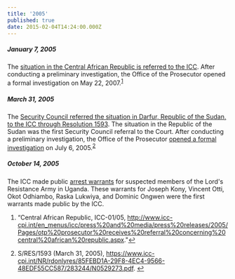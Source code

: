 ```yaml
---
title: '2005'
published: true
date: 2015-02-04T14:24:00.000Z
---
```



##### January 7, 2005

The [situation in the Central African Republic is referred to the ICC](https://www.legal-tools.org/uploads/tx_ltpdb/ICCProsecutor_receives_Referral_Concerning_CAR_01.pdf). After conducting a preliminary investigation, the Office of the Prosecutor opened a formal investigation on May 22, 2007.<sup id="fnref:source2005jan"><a class="footnote" href="#fn:source2005jan">1</a></sup>

##### March 31, 2005

The [Security Council referred the situation in Darfur, Republic of the Sudan, to the ICC through Resolution 1593](http://www.icc-cpi.int/NR/rdonlyres/85FEBD1A-29F8-4EC4-9566-48EDF55CC587/283244/N0529273.pdf). The situation in the Republic of the Sudan was the first Security Council referral to the Court. After conducting a preliminary investigation, the Office of the Prosecutor [opened a formal investigation](https://www.icc-cpi.int/Pages/item.aspx?name=the+prosecutor+of+the+icc+opens+investigation+in+darfur) on July 6, 2005.<sup id="fnref:source2005mar"><a class="footnote" href="#fn:source2005mar">2</a></sup>

##### October 14, 2005

The ICC made public [arrest warrants](https://www.icc-cpi.int/pages/item.aspx?name=warrant%20of%20arrest%20unsealed%20against%20five%20lra%20commanders) for suspected members of the Lord's Resistance Army in Uganda. These warrants for Joseph Kony, Vincent Otti, Okot Odhiambo, Raska Lukwiya, and Dominic Ongwen were the first warrants made public by the ICC.

<div class="footnotes"><ol><li id="fn:source2005jan"><p>&ldquo;Central African Republic, ICC-01/05, <a href="http://www.icc-cpi.int/en_menus/icc/press%20and%20media/press%20releases/2005/Pages/otp%20prosecutor%20receives%20referral%20concerning%20central%20african%20republic.aspx">http://www.icc-cpi.int/en_menus/icc/press%20and%20media/press%20releases/2005/Pages/otp%20prosecutor%20receives%20referral%20concerning%20central%20african%20republic.aspx</a>."<a class="reversefootnote" href="#fnref:source2005jan">↩</a></p></li><li id="fn:source2005mar"><p>S/RES/1593 (March 31, 2005),&nbsp;<a href="https://www.icc-cpi.int/NR/rdonlyres/85FEBD1A-29F8-4EC4-9566-48EDF55CC587/283244/N0529273.pdf">https://www.icc-cpi.int/NR/rdonlyres/85FEBD1A-29F8-4EC4-9566-48EDF55CC587/283244/N0529273.pdf</a>. <a class="reversefootnote" href="#fnref:source2005mar">↩</a></p></li></ol></div>